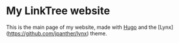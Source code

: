 # My LinkTree website

This is the main page of my website, made with [Hugo](https://github.com/gohugoio/hugo) and the [Lynx] (https://github.com/jpanther/lynx) theme.
